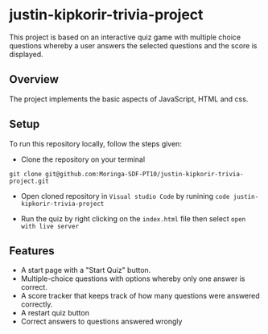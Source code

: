 # justin-kipkorir-trivia-project
This project is based on an interactive quiz game with multiple choice questions whereby a user answers the selected questions and the score is displayed.
## Overview
The project implements the basic aspects of JavaScript, HTML and css.
## Setup
To run this repository locally, follow the steps given:

 - Clone the repository on your terminal

 ```git clone git@github.com:Moringa-SDF-PT10/justin-kipkorir-trivia-project.git```
  - Open cloned repository in `Visual studio Code` by runining `code justin-kipkorir-trivia-project`

 - Run the quiz by right clicking on the `index.html` file then select `open with live server`

  ## Features

- A start page with a "Start Quiz" button.
- Multiple-choice questions with options whereby only one answer is correct.
- A score tracker that keeps track of how many questions were answered correctly.
- A restart quiz button
- Correct answers to questions answered wrongly
